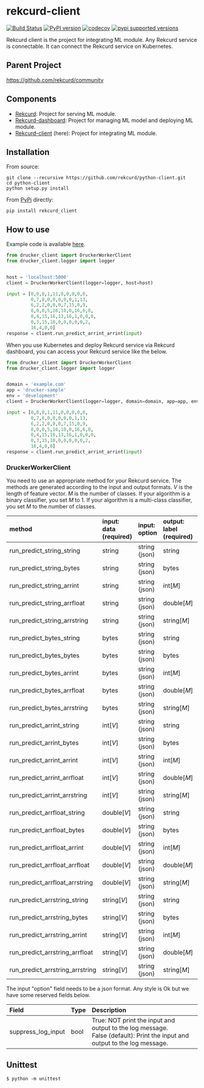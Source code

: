 # rekcurd-client

[![Build Status](https://travis-ci.com/rekcurd/python-client.svg?branch=master)](https://travis-ci.com/rekcurd/python-client)
[![PyPI version](https://badge.fury.io/py/rekcurd-client.svg)](https://badge.fury.io/py/rekcurd-client)
[![codecov](https://codecov.io/gh/rekcurd/python-client/branch/master/graph/badge.svg)](https://codecov.io/gh/rekcurd/python-client "Non-generated packages only")
[![pypi supported versions](https://img.shields.io/pypi/pyversions/rekcurd-client.svg)](https://pypi.python.org/pypi/rekcurd-client)

Rekcurd client is the project for integrating ML module. Any Rekcurd service is connectable. It can connect the Rekcurd service on Kubernetes.


## Parent Project
https://github.com/rekcurd/community


## Components
- [Rekcurd](https://github.com/rekcurd/python-rekcurd): Project for serving ML module.
- [Rekcurd-dashboard](https://github.com/rekcurd/dashboard): Project for managing ML model and deploying ML module.
- [Rekcurd-client](https://github.com/rekcurd/python-client) (here): Project for integrating ML module. 


## Installation
From source:

```
git clone --recursive https://github.com/rekcurd/python-client.git
cd python-client
python setup.py install
```

From [PyPi](https://pypi.org/project/rekcurd_client/) directly:

```
pip install rekcurd_client
```

## How to use
Example code is available [here](./example/sample.py).

```python
from drucker_client import DruckerWorkerClient
from drucker_client.logger import logger


host = 'localhost:5000'
client = DruckerWorkerClient(logger=logger, host=host)

input = [0,0,0,1,11,0,0,0,0,0,
         0,7,8,0,0,0,0,0,1,13,
         6,2,2,0,0,0,7,15,0,9,
         8,0,0,5,16,10,0,16,6,0,
         0,4,15,16,13,16,1,0,0,0,
         0,3,15,10,0,0,0,0,0,2,
         16,4,0,0]
response = client.run_predict_arrint_arrint(input)
```

When you use Kubernetes and deploy Rekcurd service via Rekcurd dashboard, you can access your Rekcurd service like the below.

```python
from drucker_client import DruckerWorkerClient
from drucker_client.logger import logger


domain = 'example.com'
app = 'drucker-sample'
env = 'development'
client = DruckerWorkerClient(logger=logger, domain=domain, app=app, env=env)

input = [0,0,0,1,11,0,0,0,0,0,
         0,7,8,0,0,0,0,0,1,13,
         6,2,2,0,0,0,7,15,0,9,
         8,0,0,5,16,10,0,16,6,0,
         0,4,15,16,13,16,1,0,0,0,
         0,3,15,10,0,0,0,0,0,2,
         16,4,0,0]
response = client.run_predict_arrint_arrint(input)
```

### DruckerWorkerClient
You need to use an appropriate method for your Rekcurd service. The methods are generated according to the input and output formats. *V* is the length of feature vector. *M* is the number of classes. If your algorithm is a binary classifier, you set *M* to 1. If your algorithm is a multi-class classifier, you set *M* to the number of classes.

|method |input: data<BR>(required) |input: option |output: label<BR>(required) |output: score<BR>(required) |output: option |
|:---|:---|:---|:---|:---|:---|
|run_predict_string_string |string |string (json) |string |double |string (json) |
|run_predict_string_bytes |string |string (json) |bytes |double |string (json) |
|run_predict_string_arrint |string |string (json) |int[*M*] |double[*M*] |string (json) |
|run_predict_string_arrfloat |string |string (json) |double[*M*] |double[*M*] |string (json) |
|run_predict_string_arrstring |string |string (json) |string[*M*] |double[*M*] |string (json) |
|run_predict_bytes_string |bytes |string (json) |string |double |string (json) |
|run_predict_bytes_bytes |bytes |string (json) |bytes |double |string (json) |
|run_predict_bytes_arrint |bytes |string (json) |int[*M*] |double[*M*] |string (json) |
|run_predict_bytes_arrfloat |bytes |string (json) |double[*M*] |double[*M*] |string (json) |
|run_predict_bytes_arrstring |bytes |string (json) |string[*M*] |double[*M*] |string (json) |
|run_predict_arrint_string |int[*V*] |string (json) |string |double |string (json) |
|run_predict_arrint_bytes |int[*V*] |string (json) |bytes |double |string (json) |
|run_predict_arrint_arrint |int[*V*] |string (json) |int[*M*] |double[*M*] |string (json) |
|run_predict_arrint_arrfloat |int[*V*] |string (json) |double[*M*] |double[*M*] |string (json) |
|run_predict_arrint_arrstring |int[*V*] |string (json) |string[*M*] |double[*M*] |string (json) |
|run_predict_arrfloat_string |double[*V*] |string (json) |string |double |string (json) |
|run_predict_arrfloat_bytes |double[*V*] |string (json) |bytes |double |string (json) |
|run_predict_arrfloat_arrint |double[*V*] |string (json) |int[*M*] |double[*M*] |string (json) |
|run_predict_arrfloat_arrfloat |double[*V*] |string (json) |double[*M*] |double[*M*] |string (json) |
|run_predict_arrfloat_arrstring |double[*V*] |string (json) |string[*M*] |double[*M*] |string (json) |
|run_predict_arrstring_string |string[*V*] |string (json) |string |double |string (json) |
|run_predict_arrstring_bytes |string[*V*] |string (json) |bytes |double |string (json) |
|run_predict_arrstring_arrint |string[*V*] |string (json) |int[*M*] |double[*M*] |string (json) |
|run_predict_arrstring_arrfloat |string[*V*] |string (json) |double[*M*] |double[*M*] |string (json) |
|run_predict_arrstring_arrstring |string[*V*] |string (json) |string[*M*] |double[*M*] |string (json) |

The input "option" field needs to be a json format. Any style is Ok but we have some reserved fields below.

|Field |Type |Description |
|:---|:---|:---|
|suppress_log_input |bool |True: NOT print the input and output to the log message. <BR>False (default): Print the input and output to the log message.


## Unittest
```
$ python -m unittest
```

